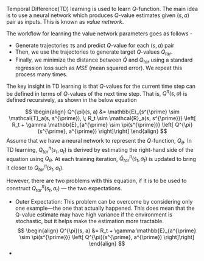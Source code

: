 Temporal Difference(TD) learning is used to learn $Q$-function. The main idea is to use a neural network which produces $Q$-value estimates given $(s, a)$ pair as inputs. This is known as _value network_.

The workflow for learning the value network parameters goes as follows - 
- Generate trajectories $\tau$s and predict $Q$-value for each $(s, a)$ pair
- Then, we use the trajectories to generate target $Q$-values $Q_{tar}$.
- Finally, we minimize the distance between $\hat{Q}$ and $Q_{tar}$ using a standard regression loss such as _MSE_ (mean squared error).
We repeat this process many times.

The key insight in TD learning is that $Q$-values for the current time step can be defined in terms of $Q$-values of the next time step. That is, $Q^{\pi}(s, a)$ is defined recursively, as shown in the below equation

$$
\begin{align}
	Q^{\pi}(s, a) &= \mathbb{E}_{s^{\prime} \sim \mathcal{T}_a(s, s^{\prime}), \; R_t \sim \mathcal{R}_a(s, s^{\prime})} \left[ R_t + \gamma \mathbb{E}_{a^{\prime} \sim \pi(s^{\prime})} \left[ Q^{\pi}(s^{\prime}, a^{\prime}) \right]\right]
\end{align}
$$
Assume that we have a neural network to represent the $Q$-function, $Q_{\theta}$. In TD learning, $Q^{\pi}_{tar}(s_t, a_t)$ is derived by estimating the right-hand side of the equation using $Q_{\theta}$. At each training iteration, $\hat{Q}^{\pi}_{tar}(s_t, a_t)$ is updated to bring it closer to $Q^{\pi}_{tar}(s_t, a_t)$.

However, there are two problems with this equation, if it is to be used to construct $Q^{\pi}_{tar}(s_t, a_t)$ — the two expectations.
- Outer Expectation: This problem can be overcome by considering only one example—the one that actually happened. This does mean that the Q-value estimate may have high variance if the environment is stochastic, but it helps make the estimation more tractable.
$$
\begin{align}
	Q^{\pi}(s, a) &= R_t + \gamma \mathbb{E}_{a^{\prime} \sim \pi(s^{\prime})} \left[ Q^{\pi}(s^{\prime}, a^{\prime}) \right]\right]
\end{align}
$$
- 